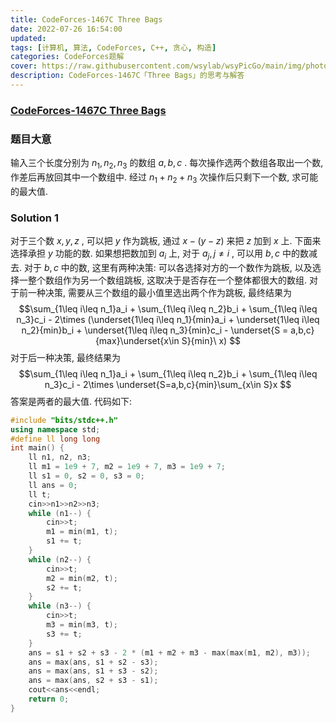 ```yaml
---
title: CodeForces-1467C Three Bags 
date: 2022-07-26 16:54:00
updated:
tags: [计算机, 算法, CodeForces, C++, 贪心, 构造]
categories: CodeForces题解
cover: https://raw.githubusercontent.com/wsylab/wsyPicGo/main/img/photo-1601987078664-863b07dc0907
description: CodeForces-1467C「Three Bags」的思考与解答
---
```

### [CodeForces-1467C Three Bags](http://codeforces.com/problemset/problem/1467/C)
### 题目大意
输入三个长度分别为 $n_1, n_2, n_3$ 的数组 $a, b, c$ . 每次操作选两个数组各取出一个数, 作差后再放回其中一个数组中. 经过 $n_1 + n_2 + n_3$ 次操作后只剩下一个数, 求可能的最大值.
### Solution 1
对于三个数 $x, y, z$ , 可以把 $y$ 作为跳板, 通过 $x - (y - z)$ 来把 $z$ 加到 $x$ 上. 下面来选择承担 $y$ 功能的数. 如果想把数加到 $a_i$ 上, 对于 $a_j, j\not = i$ , 可以用 $b, c$ 中的数减去. 对于 $b, c$ 中的数, 这里有两种决策: 可以各选择对方的一个数作为跳板, 以及选择一整个数组作为另一个数组跳板, 这取决于是否存在一个整体都很大的数组. 
对于前一种决策, 需要从三个数组的最小值里选出两个作为跳板, 最终结果为 
$$\sum_{1\leq i\leq n_1}a_i + \sum_{1\leq i\leq n_2}b_i + \sum_{1\leq i\leq n_3}c_i - 2\times (\underset{1\leq i\leq n_1}{min}a_i + \underset{1\leq i\leq n_2}{min}b_i + \underset{1\leq i\leq n_3}{min}c_i - \underset{S = a,b,c}{max}\underset{x\in S}{min}\ x)
$$
对于后一种决策, 最终结果为 
$$\sum_{1\leq i\leq n_1}a_i + \sum_{1\leq i\leq n_2}b_i + \sum_{1\leq i\leq n_3}c_i - 2\times \underset{S=a,b,c}{min}\sum_{x\in S}x
$$
答案是两者的最大值.
代码如下:
```C++
#include "bits/stdc++.h"
using namespace std;
#define ll long long
int main() {
    ll n1, n2, n3;
    ll m1 = 1e9 + 7, m2 = 1e9 + 7, m3 = 1e9 + 7;
    ll s1 = 0, s2 = 0, s3 = 0;
    ll ans = 0;
    ll t;
    cin>>n1>>n2>>n3;
    while (n1--) {
        cin>>t;
        m1 = min(m1, t);
        s1 += t;
    }
    while (n2--) {
        cin>>t;
        m2 = min(m2, t);
        s2 += t;
    }
    while (n3--) {
        cin>>t;
        m3 = min(m3, t);
        s3 += t;
    }
    ans = s1 + s2 + s3 - 2 * (m1 + m2 + m3 - max(max(m1, m2), m3));
    ans = max(ans, s1 + s2 - s3);
    ans = max(ans, s1 + s3 - s2);
    ans = max(ans, s2 + s3 - s1);
    cout<<ans<<endl;
    return 0;
}
```